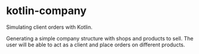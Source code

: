 # kotlin-company
Simulating client orders with Kotlin.

Generating a simple company structure with shops and products to sell. The user will be able to act as a client and place orders on different products.
